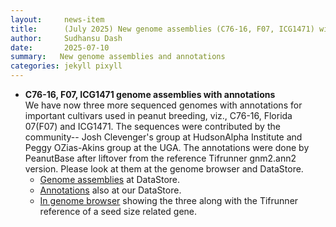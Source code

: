 ```yaml
---
layout:     news-item
title:      (July 2025) New genome assemblies (C76-16, F07, ICG1471) with annotations
author:     Sudhansu Dash
date:       2025-07-10
summary:   New genome assemblies and annotations 
categories: jekyll pixyll
---
```


* **C76-16, F07, ICG1471 genome assemblies with annotations**  
We have now three more sequenced genomes with annotations for important cultivars used in peanut breeding, viz., C76-16, Florida 07(F07) and ICG1471. The sequences were contributed by the community-- Josh Clevenger's group at HudsonAlpha Institute and Peggy OZias-Akins group at the UGA. The annotations were done by PeanutBase after liftover from the reference Tifrunner gnm2.ann2 version. Please look at them at the genome browser and DataStore.    
  * [Genome assemblies](https://data.legumeinfo.org/Arachis/hypogaea/genomes/) at DataStore.  
  * [Annotations](https://data.legumeinfo.org/Arachis/hypogaea/annotations/) also at our DataStore.    
  * [In genome browser](https://www.peanutbase.org/tools/jbrowse2/?config=config.json&session=share-VvagpvfjS8&password=R192J) showing the three along with the Tifrunner reference of a seed size related gene.   


<!--
Example:
GenBank RefSeq annotation for Genome assembly 1 for Arachis stenosperma, genotype V10309 is now available at PeanutBase. The primary source of this data is [GenBank](https://www.ncbi.nlm.nih.gov/genome/annotation_euk/Arachis_stenosperma/GCF_014773155.1-RS_2023_06/){:target="_blank"}. The files are in our [DataStore](https://data.legumeinfo.org/Arachis/stenosperma/){:target="_blank"} and you can look at other available resources at [PeanutBase species resources page](/taxa/arachis/)(please scroll down). 
-->


